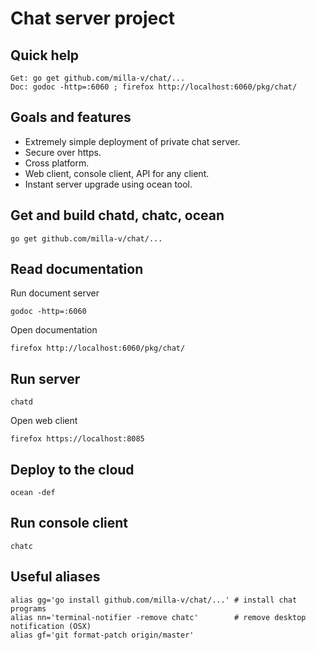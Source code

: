 Chat server project
===================

Quick help
----------
	Get: go get github.com/milla-v/chat/...
	Doc: godoc -http=:6060 ; firefox http://localhost:6060/pkg/chat/

Goals and features
------------------

- Extremely simple deployment of private chat server.
- Secure over https.
- Cross platform.
- Web client, console client, API for any client.
- Instant server upgrade using ocean tool.

Get and build chatd, chatc, ocean
---------------------------------

	go get github.com/milla-v/chat/...

Read documentation
------------------

Run document server

    godoc -http=:6060

Open documentation

	firefox http://localhost:6060/pkg/chat/

Run server
------------

    chatd

Open web client

	firefox https://localhost:8085

Deploy to the cloud
-------------------

	ocean -def

Run console client
------------------

	chatc

Useful aliases
--------------

	alias gg='go install github.com/milla-v/chat/...' # install chat programs
	alias nn='terminal-notifier -remove chatc'        # remove desktop notification (OSX)
	alias gf='git format-patch origin/master'

